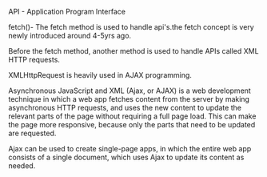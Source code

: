 API - Application Program Interface

fetch()- The fetch method is used to handle api's.the fetch concept is very newly introduced around 4-5yrs ago.

Before the fetch method, another method is used to handle APIs called XML HTTP requests.

XMLHttpRequest is heavily used in AJAX programming.

Asynchronous JavaScript and XML (Ajax, or AJAX) is a web development technique in which a web app fetches content from the server by making asynchronous HTTP requests, and uses the new content to update the relevant parts of the page without requiring a full page load. This can make the page more responsive, because only the parts that need to be updated are requested.

Ajax can be used to create single-page apps, in which the entire web app consists of a single document, which uses Ajax to update its content as needed.

